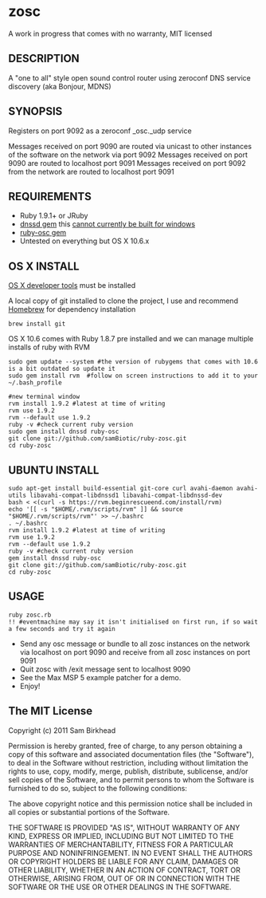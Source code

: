 zosc
========================
A work in progress that comes with no warranty, MIT licensed

DESCRIPTION
------------------------
A "one to all" style open sound control router using zeroconf DNS service discovery (aka Bonjour, MDNS)

SYNOPSIS
------------------------
Registers on port 9092 as a zeroconf _osc._udp service

Messages received on port 9090 are routed via unicast to other instances of the software on the network via port 9092
Messages received on port 9090 are routed to localhost port 9091
Messages received on port 9092 from the network are routed to localhost port 9091

REQUIREMENTS
------------------------
* Ruby 1.9.1+ or JRuby
* [dnssd gem](https://github.com/tenderlove/dnssd)  this [cannot currently be built for windows](https://github.com/tenderlove/dnssd/issues#issue/4)
* [ruby-osc gem](https://github.com/maca/ruby-osc)
* Untested on everything but OS X 10.6.x

OS X INSTALL 
------------------------
[OS X developer tools](http://developer.apple.com/xcode/) must be installed 

A local copy of git installed to clone the project, I use and recommend [Homebrew](http://github.com/mxcl/homebrew/) for dependency installation

    brew install git

OS X 10.6 comes with Ruby 1.8.7 pre installed and we can manage multiple installs of ruby with RVM

    sudo gem update --system #the version of rubygems that comes with 10.6 is a bit outdated so update it
    sudo gem install rvm  #follow on screen instructions to add it to your ~/.bash_profile
    
    #new terminal window
    rvm install 1.9.2 #latest at time of writing
    rvm use 1.9.2
    rvm --default use 1.9.2
    ruby -v #check current ruby version
    sudo gem install dnssd ruby-osc
    git clone git://github.com/samBiotic/ruby-zosc.git
    cd ruby-zosc
    

UBUNTU INSTALL 
------------------------

    sudo apt-get install build-essential git-core curl avahi-daemon avahi-utils libavahi-compat-libdnssd1 libavahi-compat-libdnssd-dev
    bash < <(curl -s https://rvm.beginrescueend.com/install/rvm)
    echo '[[ -s "$HOME/.rvm/scripts/rvm" ]] && source "$HOME/.rvm/scripts/rvm"' >> ~/.bashrc 
    . ~/.bashrc
    rvm install 1.9.2 #latest at time of writing
    rvm use 1.9.2
    rvm --default use 1.9.2
    ruby -v #check current ruby version
    gem install dnssd ruby-osc
    git clone git://github.com/samBiotic/ruby-zosc.git
    cd ruby-zosc

USAGE
------------------------

    ruby zosc.rb 
    !! #eventmachine may say it isn't initialised on first run, if so wait a few seconds and try it again

* Send any osc message or bundle to all zosc instances on the network via localhost on port 9090 and receive from all zosc instances on port 9091
* Quit zosc with /exit message sent to localhost 9090
* See the Max MSP 5 example patcher for a demo.
* Enjoy!

The MIT License
------------------------
Copyright (c) 2011 Sam Birkhead

Permission is hereby granted, free of charge, to any person obtaining a copy
of this software and associated documentation files (the "Software"), to deal
in the Software without restriction, including without limitation the rights
to use, copy, modify, merge, publish, distribute, sublicense, and/or sell
copies of the Software, and to permit persons to whom the Software is
furnished to do so, subject to the following conditions:

The above copyright notice and this permission notice shall be included in
all copies or substantial portions of the Software.

THE SOFTWARE IS PROVIDED "AS IS", WITHOUT WARRANTY OF ANY KIND, EXPRESS OR
IMPLIED, INCLUDING BUT NOT LIMITED TO THE WARRANTIES OF MERCHANTABILITY,
FITNESS FOR A PARTICULAR PURPOSE AND NONINFRINGEMENT. IN NO EVENT SHALL THE
AUTHORS OR COPYRIGHT HOLDERS BE LIABLE FOR ANY CLAIM, DAMAGES OR OTHER
LIABILITY, WHETHER IN AN ACTION OF CONTRACT, TORT OR OTHERWISE, ARISING FROM,
OUT OF OR IN CONNECTION WITH THE SOFTWARE OR THE USE OR OTHER DEALINGS IN
THE SOFTWARE.
